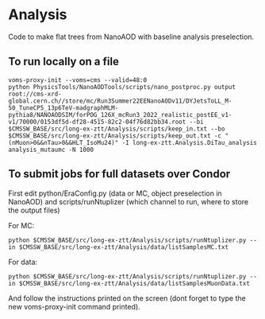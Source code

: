 # Analysis

Code to make flat trees from NanoAOD with baseline analysis preselection.

## To run locally on a file
```
voms-proxy-init --voms=cms --valid=48:0
python PhysicsTools/NanoAODTools/scripts/nano_postproc.py output root://cms-xrd-global.cern.ch//store/mc/Run3Summer22EENanoAODv11/DYJetsToLL_M-50_TuneCP5_13p6TeV-madgraphMLM-pythia8/NANOAODSIM/forPOG_126X_mcRun3_2022_realistic_postEE_v1-v1/70000/0153df5d-df28-4515-82c2-04f76d82bb34.root --bi $CMSSW_BASE/src/long-ex-ztt/Analysis/scripts/keep_in.txt --bo $CMSSW_BASE/src/long-ex-ztt/Analysis/scripts/keep_out.txt -c "(nMuon>0&&nTau>0&&HLT_IsoMu24)" -I long-ex-ztt.Analysis.DiTau_analysis analysis_mutaumc -N 1000
```

## To submit jobs for full datasets over Condor

First edit python/EraConfig.py (data or MC, object preselection in NanoAOD) and scripts/runNtuplizer (which channel to run, where to store the output files)

For MC:

```
python $CMSSW_BASE/src/long-ex-ztt/Analysis/scripts/runNtuplizer.py --in $CMSSW_BASE/src/long-ex-ztt/Analysis/data/listSamplesMC.txt
```

For data: 

```
python $CMSSW_BASE/src/long-ex-ztt/Analysis/scripts/runNtuplizer.py --in $CMSSW_BASE/src/long-ex-ztt/Analysis/data/listSamplesMuonData.txt
```

And follow the instructions printed on the screen (dont forget to type the new voms-proxy-init command printed). 

